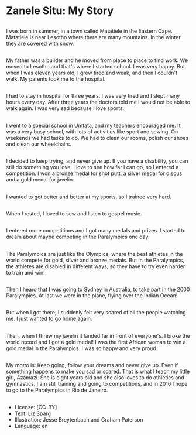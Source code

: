 # Zanele Situ: My Story

##
I was born in summer, in a town
called Matatiele in the Eastern
Cape. Matatiele is near Lesotho
where there are many mountains. In
the winter they are covered with
snow.

##
My father was a builder and he
moved from place to place to find
work. We moved to Lesotho and
that's where I started school. I was
very happy. But when I was eleven
years old, I grew tired and weak,
and then I couldn't walk. My parents
took me to the hospital.

##
I had to stay in hospital for three
years. I was very tired and I slept
many hours every day. After three
years the doctors told me I would
not be able to walk again.
I was very sad because I love
sports.

##
I went to a special school in Umtata,
and my teachers encouraged me. It
was a very busy school, with lots of
activities like sport and sewing. On
weekends we had tasks to do. We
had to clean our rooms, polish our
shoes and clean our wheelchairs.

##
I decided to keep trying, and never
give up. If you have a disability, you
can still do something you love. I
love to see how far I can go, so I
entered a competition. I won a
bronze medal for shot putt, a silver
medal for discus and a gold medal
for javelin.

##
I wanted to get better and better at
my sports, so I trained very hard.

##
When I rested, I loved to sew and
listen to gospel music.

##
I entered more competitions and I
got many medals and prizes. I
started to dream about maybe
competing in the Paralympics one
day.

##
The Paralympics are just like the
Olympics, where the best athletes
in the world compete for gold, silver
and bronze medals.
But in the Paralympics, the athletes
are disabled in different ways, so
they have to try even harder to
train and win!

##
Then I heard that I was going to
Sydney in Australia, to take part in
the 2000 Paralympics. At last we
were in the plane, flying over the
Indian Ocean!

##
But when I got there, I suddenly felt
very scared of all the people
watching me. I just wanted to go
home again.

##
Then, when I threw my javelin it
landed far in front of everyone's. I
broke the world record and I got a
gold medal! I was the first African
woman to win a gold medal in the
Paralympics. I was so happy and
very proud.

##
My motto is: Keep going, follow your
dreams and never give up. Even if
something happens to make you
sad or scared.
That is what I teach my little girl,
Azamazi. She is eight years old and
she also loves to do athletics and
gymnastics.
I am still training and going to
competitions, and in 2016 I hope to
go to the Paralympics in Rio de
Janeiro.

##
* License: [CC-BY]
* Text: Liz Sparg
* Illustration: Jesse Breytenbach and Graham Paterson
* Language: en
